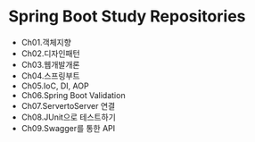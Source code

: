 # Spring Boot Study Repositories
- Ch01.객체지향
- Ch02.디자인패턴
- Ch03.웹개발개론
- Ch04.스프링부트
- Ch05.IoC, DI, AOP
- Ch06.Spring Boot Validation
- Ch07.ServertoServer 연결
- Ch08.JUnit으로 테스트하기
- Ch09.Swagger를 통한 API
